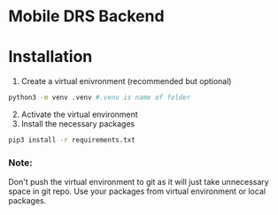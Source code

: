 # Mobile DRS Backend

# Installation
1. Create a virtual enivronment (recommended but optional)
```bash
python3 -m venv .venv #.venv is name of folder
```
2. Activate the virtual environment
3. Install the necessary packages
```bash
pip3 install -r requirements.txt
```

### Note:
Don't push the virtual environment to git as it will just take unnecessary space in git repo.
Use your packages from virtual environment or local packages.
